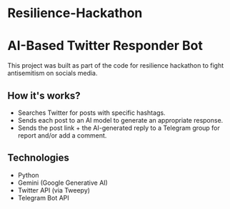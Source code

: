 # Resilience-Hackathon
# AI-Based Twitter Responder Bot

This project was built as part of the code for resilience hackathon to fight antisemitism on socials media.

## How it's works?

- Searches Twitter for posts with specific hashtags.
- Sends each post to an AI model to generate an appropriate response.
- Sends the post link + the AI-generated reply to a Telegram group for report and/or add a comment.

## Technologies

- Python
- Gemini (Google Generative AI)
- Twitter API (via Tweepy)
- Telegram Bot API
